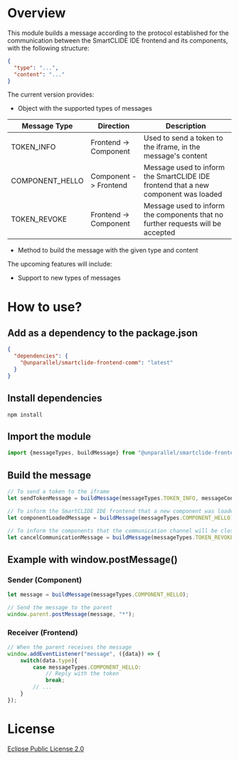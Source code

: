 # Overview

This module builds a message according to the protocol established for the communication between the SmartCLIDE IDE
frontend and its components, with the following structure:

```json
{
  "type": "...",
  "content": "..."
}
```

The current version provides:

- Object with the supported types of messages 

| Message Type | Direction | Description |
|--------------|-------------------------|-------------|
| TOKEN_INFO | Frontend -> Component | Used to send a token to the iframe, in the message's content |
| COMPONENT_HELLO | Component -> Frontend | Message used to inform the SmartCLIDE IDE frontend that a new component was loaded |
| TOKEN_REVOKE | Frontend -> Component| Message used to inform the components that no further requests will be accepted |

- Method to build the message with the given type and content

The upcoming features will include:

- Support to new types of messages

# How to use?

## Add as a dependency to the package.json

```json
{
  "dependencies": {
    "@unparallel/smartclide-frontend-comm": "latest"
  }
}
```

## Install dependencies

```shell
npm install
```

## Import the module

```javascript
import {messageTypes, buildMessage} from "@unparallel/smartclide-frontend-comm";
```

## Build the message

```javascript
// To send a token to the iframe
let sendTokenMessage = buildMessage(messageTypes.TOKEN_INFO, messageContent);

// To inform the SmartCLIDE IDE frontend that a new component was loaded
let componentLoadedMessage = buildMessage(messageTypes.COMPONENT_HELLO);

// To inform the components that the communication channel will be closed
let cancelCommunicationMessage = buildMessage(messageTypes.TOKEN_REVOKE);
```

## Example with window.postMessage()

### Sender (Component)
```javascript
let message = buildMessage(messageTypes.COMPONENT_HELLO);

// Send the message to the parent
window.parent.postMessage(message, "*");
```

### Receiver (Frontend)
```javascript
// When the parent receives the message
window.addEventListener("message", ({data}) => {
    switch(data.type){
        case messageTypes.COMPONENT_HELLO:
            // Reply with the token
            break;
        // ...
    }
});
```

# License
[Eclipse Public License 2.0](https://choosealicense.com/licenses/epl-2.0/)
